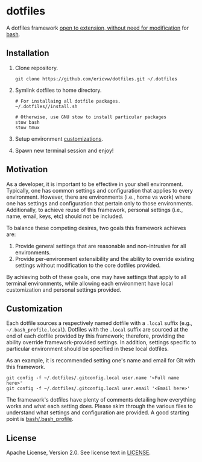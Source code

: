 # dotfiles

A dotfiles framework [open to extension, without need for
modification](https://en.wikipedia.org/wiki/Open/closed_principle) for
[bash](https://www.gnu.org/software/bash/).

## Installation

1. Clone repository.
    ```shell
    git clone https://github.com/ericvw/dotfiles.git ~/.dotfiles
    ```

2. Symlink dotfiles to home directory.

    ```shell
    # For installaing all dotfile packages.
    ~/.dotfiles//install.sh

    # Otherwise, use GNU stow to install particular packages
    stow bash
    stow tmux
    ```
3. Setup environment [customizations](#customization).

4. Spawn new terminal session and enjoy!

## Motivation

As a developer, it is important to be effective in your shell environment.
Typically, one has common settings and configuration that applies to every
environment.  However, there are environments (i.e., home vs work) where one
has settings and configuration that pertain only to those environments.
Additionally, to achieve reuse of this framework, personal settings (i.e.,
name, email, keys, etc) should not be included.

To balance these competing desires, two goals this framework achieves are:

1. Provide general settings that are reasonable and non-intrusive for all
   environments.
2. Provide per-environment extensibility and the ability to override existing
   settings without modification to the core dotfiles provided.

By achieving both of these goals, one may have settings that apply to all
terminal environments, while allowing each environment have local customization
and personal settings provided.

## Customization

Each dotfile sources a respectively named dotfile with a `.local` suffix (e.g.,
`~/.bash_profile.local`).  Dotfiles with the `.local` suffix are sourced at the
end of each dotfile provided by this framework; therefore, providing the
ability override framework-provided settings.  In addition, settings specific
to particular environment should be specified in these local dotfiles.

As an example, it is recommended setting one's name and email for Git with this
framework.

```shell
git config -f ~/.dotfiles/.gitconfig.local user.name '<Full name here>'
git config -f ~/.dotfiles/.gitconfig.local user.email '<Email here>'
```

The framework's dotfiles have plenty of comments detailing how everything works
and what each setting does.  Please skim through the various files to
understand what settings and configuration are provided.  A good starting
point is [bash/.bash\_profile](bash/.bash_profile).

## License

Apache License, Version 2.0.  See license text in [LICENSE](LICENSE).

<!--
vim: tw=79:spell
-->
